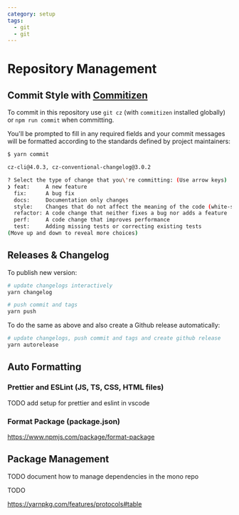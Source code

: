 ```yaml
---
category: setup
tags:
  - git
  - git
---
```


# Repository Management

## Commit Style with [Commitizen](http://commitizen.github.io/cz-cli/)

To commit in this repository use `git cz` (with `commitizen` installed globally) or `npm run commit` when committing.

You'll be prompted to fill in any required fields and your commit messages will be formatted according to the standards defined by project maintainers:

```bash
$ yarn commit

cz-cli@4.0.3, cz-conventional-changelog@3.0.2

? Select the type of change that you\'re committing: (Use arrow keys)
❯ feat:     A new feature
  fix:      A bug fix
  docs:     Documentation only changes
  style:    Changes that do not affect the meaning of the code (white-space, formatting, ...
  refactor: A code change that neither fixes a bug nor adds a feature
  perf:     A code change that improves performance
  test:     Adding missing tests or correcting existing tests
(Move up and down to reveal more choices)
```

## Releases & Changelog

To publish new version:

```bash
# update changelogs interactively
yarn changelog

# push commit and tags
yarn push
```

To do the same as above and also create a Github release automatically:

```bash
# update changelogs, push commit and tags and create github release
yarn autorelease
```

## Auto Formatting

### Prettier and ESLint (JS, TS, CSS, HTML files)

TODO add setup for prettier and eslint in vscode

### Format Package (package.json)

https://www.npmjs.com/package/format-package

## Package Management

TODO document how to manage dependencies in the mono repo

TODO

https://yarnpkg.com/features/protocols#table
